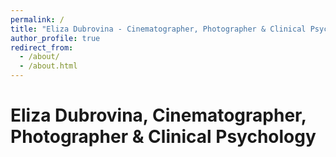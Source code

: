 ```yaml
---
permalink: /
title: "Eliza Dubrovina - Cinematographer, Photographer & Clinical Psychologist"
author_profile: true
redirect_from: 
  - /about/
  - /about.html
---
```


Eliza Dubrovina, Cinematographer, Photographer & Clinical Psychology 
======================================================
